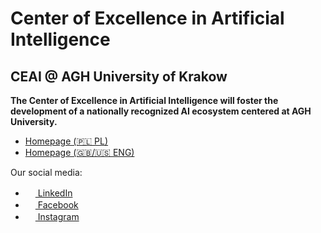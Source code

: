 # Center of Excellence in Artificial Intelligence

<!-- <img src="https://ceai.agh.edu.pl/sites/default/files/ceai%20logo%20full.png" align="center"> -->

## CEAI @ AGH University of Krakow

**The Center of Excellence in Artificial Intelligence will foster the development of a nationally recognized AI ecosystem centered at AGH University.**

* [Homepage (🇵🇱 PL)](https://cdsi.agh.edu.pl/)
* [Homepage (🇬🇧/🇺🇸 ENG)](https://cdsi.agh.edu.pl/en)

Our social media:
* [<img src="https://raw.githubusercontent.com/FortAwesome/Font-Awesome/6.x/svgs/brands/linkedin.svg" width="16" height="16"> LinkedIn](https://www.linkedin.com/company/centrum-doskona%C5%82o%C5%9Bci-sztucznej-inteligencji-agh/posts/)
* [<img src="https://raw.githubusercontent.com/FortAwesome/Font-Awesome/6.x/svgs/brands/square-facebook.svg" width="16" height="16"> Facebook](https://www.facebook.com/profile.php?id=61555155886935)
* [<img src="https://raw.githubusercontent.com/FortAwesome/Font-Awesome/6.x/svgs/brands/square-instagram.svg" width="16" height="16"> Instagram](https://www.instagram.com/cdsi_agh/)
